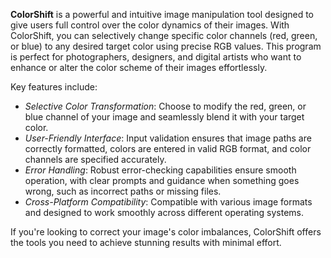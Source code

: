 **ColorShift** is a powerful and intuitive image manipulation tool designed to give users full control over the color dynamics of their images. With ColorShift, you can selectively change specific color channels (red, green, or blue) to any desired target color using precise RGB values. This program is perfect for photographers, designers, and digital artists who want to enhance or alter the color scheme of their images effortlessly.

Key features include:
- *Selective Color Transformation*: Choose to modify the red, green, or blue channel of your image and seamlessly blend it with your target color.
- *User-Friendly Interface*: Input validation ensures that image paths are correctly formatted, colors are entered in valid RGB format, and color channels are specified accurately.
- *Error Handling*: Robust error-checking capabilities ensure smooth operation, with clear prompts and guidance when something goes wrong, such as incorrect paths or missing files.
- *Cross-Platform Compatibility*: Compatible with various image formats and designed to work smoothly across different operating systems.

If you're looking to correct your image's color imbalances, ColorShift offers the tools you need to achieve stunning results with minimal effort.
